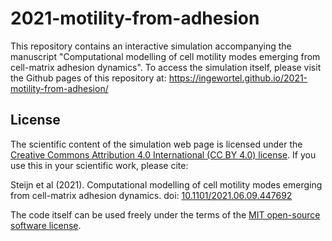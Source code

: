 # 2021-motility-from-adhesion
This repository contains an interactive simulation accompanying the manuscript 
"Computational modelling of cell 
motility modes emerging from cell-matrix adhesion dynamics". To access the simulation 
itself, please visit the Github pages of this repository at:
https://ingewortel.github.io/2021-motility-from-adhesion/


## License

The scientific content of the simulation web page is licensed under the 
[Creative Commons Attribution 4.0 International (CC BY 4.0) license](https://creativecommons.org/licenses/by/4.0/).
If you use this in your scientific work, please cite:

Steijn et al (2021). Computational modelling of cell motility modes emerging from cell-matrix adhesion dynamics. 
doi: [10.1101/2021.06.09.447692](https://doi.org/10.1101/2021.06.09.447692)


The code itself can be used freely under the terms of the [MIT open-source software license](https://github.com/ingewortel/2021-motility-from-adhesion/blob/main/LICENSE).
